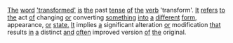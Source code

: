 [The](./the.md) [word](./word.md) ['transformed'](./transformed.md) [is](./is.md) [the](./the.md) past [tense](./tense.md) [of](./of.md) [the](./the.md) [verb](./verb.md) 'transform'. [It](./it.md) [refers](./refers.md) [to](./to.md) [the](./the.md) act [of](./of.md) changing [or](./or.md) converting [something](./something.md) [into](./into.md) [a](./a.md) [different](./different.md) [form,](./form.md) appearance, [or](./or.md) [state.](./state.md) [It](./it.md) implies [a](./a.md) significant alteration [or](./or.md) modification [that](./that.md) results [in](./in.md) [a](./a.md) distinct [and](./and.md) [often](./often.md) improved version [of](./of.md) [the](./the.md) original.